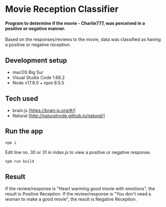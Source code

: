# Movie Reception Classifier
#### Program to determine if the movie - Charlie777, was perceived in a positive or negative manner.
Based on the responses/reviews to the movie, data was classified as having a positive or negative reception.

## Development setup

 - macOS Big Sur
 - Visual Studio Code 1.66.2
 - Node v17.9.0 + npm 8.5.5

## Tech used

 - brain.js [https://brain.js.org/#/]
 - Natural [http://naturalnode.github.io/natural/]
 
## Run the app

```sh
npm i
```
Edit line no. 30 or 31 in index.js to view a positive or negative response.
```sh
npm run build
```

## Result

If the review/response is "Heart warming good movie with emotions", the result is Positive Reception.
If the review/response is "You don't need a woman to make a good movie", the result is Negative Reception.
